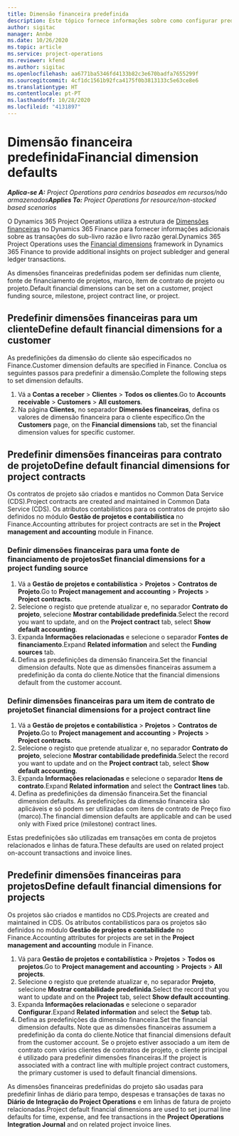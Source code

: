 ```yaml
---
title: Dimensão financeira predefinida
description: Este tópico fornece informações sobre como configurar predefinições de dimensão financeira.
author: sigitac
manager: Annbe
ms.date: 10/26/2020
ms.topic: article
ms.service: project-operations
ms.reviewer: kfend
ms.author: sigitac
ms.openlocfilehash: aa6771ba5346fd4133b82c3e670badfa7655299f
ms.sourcegitcommit: 4cf1dc1561b92fca4175f0b3813133c5e63ce8e6
ms.translationtype: HT
ms.contentlocale: pt-PT
ms.lasthandoff: 10/28/2020
ms.locfileid: "4131897"
---
```

# <a name="financial-dimension-defaults"></a><span data-ttu-id="0d9e5-103">Dimensão financeira predefinida</span><span class="sxs-lookup"><span data-stu-id="0d9e5-103">Financial dimension defaults</span></span>

<span data-ttu-id="0d9e5-104">_**Aplica-se A:** Project Operations para cenários baseados em recursos/não armazenados_</span><span class="sxs-lookup"><span data-stu-id="0d9e5-104">_**Applies To:** Project Operations for resource/non-stocked based scenarios_</span></span>

<span data-ttu-id="0d9e5-105">O Dynamics 365 Project Operations utiliza a estrutura de [Dimensões financeiras](https://docs.microsoft.com/dynamics365/finance/general-ledger/financial-dimensions) no Dynamics 365 Finance para fornecer informações adicionais sobre as transações do sub-livro razão e livro razão geral.</span><span class="sxs-lookup"><span data-stu-id="0d9e5-105">Dynamics 365 Project Operations uses the [Financial dimensions](https://docs.microsoft.com/dynamics365/finance/general-ledger/financial-dimensions) framework in Dynamics 365 Finance to provide additional insights on project subledger and general ledger transactions.</span></span>

<span data-ttu-id="0d9e5-106">As dimensões financeiras predefinidas podem ser definidas num cliente, fonte de financiamento de projetos, marco, item de contrato de projeto ou projeto.</span><span class="sxs-lookup"><span data-stu-id="0d9e5-106">Default financial dimensions can be set on a customer, project funding source, milestone, project contract line, or project.</span></span>

## <a name="define-default-financial-dimensions-for-a-customer"></a><span data-ttu-id="0d9e5-107">Predefinir dimensões financeiras para um cliente</span><span class="sxs-lookup"><span data-stu-id="0d9e5-107">Define default financial dimensions for a customer</span></span>

<span data-ttu-id="0d9e5-108">As predefinições da dimensão do cliente são especificados no Finance.</span><span class="sxs-lookup"><span data-stu-id="0d9e5-108">Customer dimension defaults are specified in Finance.</span></span> <span data-ttu-id="0d9e5-109">Conclua os seguintes passos para predefinir a dimensão.</span><span class="sxs-lookup"><span data-stu-id="0d9e5-109">Complete the following steps to set dimension defaults.</span></span>

1. <span data-ttu-id="0d9e5-110">Vá a **Contas a receber** > **Clientes** > **Todos os clientes**.</span><span class="sxs-lookup"><span data-stu-id="0d9e5-110">Go to **Accounts receivable** > **Customers** > **All customers**.</span></span>
2. <span data-ttu-id="0d9e5-111">Na página **Clientes**, no separador **Dimensões financeiras**, defina os valores de dimensão financeira para o cliente específico.</span><span class="sxs-lookup"><span data-stu-id="0d9e5-111">On the **Customers** page, on the **Financial dimensions** tab, set the financial dimension values for specific customer.</span></span>

## <a name="define-default-financial-dimensions-for-project-contracts"></a><span data-ttu-id="0d9e5-112">Predefinir dimensões financeiras para contrato de projeto</span><span class="sxs-lookup"><span data-stu-id="0d9e5-112">Define default financial dimensions for project contracts</span></span>

<span data-ttu-id="0d9e5-113">Os contratos de projeto são criados e mantidos no Common Data Service (CDS).</span><span class="sxs-lookup"><span data-stu-id="0d9e5-113">Project contracts are created and maintained in Common Data Service (CDS).</span></span> <span data-ttu-id="0d9e5-114">Os atributos contabilísticos para os contratos de projeto são definidos no módulo **Gestão de projetos e contabilística** no Finance.</span><span class="sxs-lookup"><span data-stu-id="0d9e5-114">Accounting attributes for project contracts are set in the **Project management and accounting** module in Finance.</span></span>

### <a name="set-financial-dimensions-for-a-project-funding-source"></a><span data-ttu-id="0d9e5-115">Definir dimensões financeiras para uma fonte de financiamento de projetos</span><span class="sxs-lookup"><span data-stu-id="0d9e5-115">Set financial dimensions for a project funding source</span></span>

1. <span data-ttu-id="0d9e5-116">Vá a **Gestão de projetos e contabilística** > **Projetos** > **Contratos de Projeto**.</span><span class="sxs-lookup"><span data-stu-id="0d9e5-116">Go to **Project management and accounting** > **Projects** > **Project contracts**.</span></span>
2. <span data-ttu-id="0d9e5-117">Selecione o registo que pretende atualizar e, no separador **Contrato do projeto**, selecione **Mostrar contabilidade predefinida**.</span><span class="sxs-lookup"><span data-stu-id="0d9e5-117">Select the record you want to update, and on the **Project contract** tab, select **Show default accounting**.</span></span>
3. <span data-ttu-id="0d9e5-118">Expanda **Informações relacionadas** e selecione o separador **Fontes de financiamento**.</span><span class="sxs-lookup"><span data-stu-id="0d9e5-118">Expand **Related information** and select the **Funding sources** tab.</span></span>
4. <span data-ttu-id="0d9e5-119">Defina as predefinições da dimensão financeira.</span><span class="sxs-lookup"><span data-stu-id="0d9e5-119">Set the financial dimension defaults.</span></span> <span data-ttu-id="0d9e5-120">Note que as dimensões financeiras assumem a predefinição da conta do cliente.</span><span class="sxs-lookup"><span data-stu-id="0d9e5-120">Notice that the financial dimensions default from the customer account.</span></span>

### <a name="set-financial-dimensions-for-a-project-contract-line"></a><span data-ttu-id="0d9e5-121">Definir dimensões financeiras para um item de contrato de projeto</span><span class="sxs-lookup"><span data-stu-id="0d9e5-121">Set financial dimensions for a project contract line</span></span>

1. <span data-ttu-id="0d9e5-122">Vá a **Gestão de projetos e contabilística** > **Projetos** > **Contratos de Projeto**.</span><span class="sxs-lookup"><span data-stu-id="0d9e5-122">Go to **Project management and accounting** > **Projects** > **Project contracts**.</span></span>
2. <span data-ttu-id="0d9e5-123">Selecione o registo que pretende atualizar e, no separador **Contrato do projeto**, selecione **Mostrar contabilidade predefinida**.</span><span class="sxs-lookup"><span data-stu-id="0d9e5-123">Select the record you want to update and on the **Project contract** tab, select **Show default accounting**.</span></span>
3. <span data-ttu-id="0d9e5-124">Expanda **Informações relacionadas** e selecione o separador **Itens de contrato**.</span><span class="sxs-lookup"><span data-stu-id="0d9e5-124">Expand **Related information** and select the **Contract lines** tab.</span></span>
4. <span data-ttu-id="0d9e5-125">Defina as predefinições da dimensão financeira.</span><span class="sxs-lookup"><span data-stu-id="0d9e5-125">Set the financial dimension defaults.</span></span> <span data-ttu-id="0d9e5-126">As predefinições da dimensão financeira são aplicáveis e só podem ser utilizadas com itens de contrato de Preço fixo (marco).</span><span class="sxs-lookup"><span data-stu-id="0d9e5-126">The financial dimension defaults are applicable and can be used only with Fixed price (milestone) contract lines.</span></span>

<span data-ttu-id="0d9e5-127">Estas predefinições são utilizadas em transações em conta de projetos relacionados e linhas de fatura.</span><span class="sxs-lookup"><span data-stu-id="0d9e5-127">These defaults are used on related project on-account transactions and invoice lines.</span></span>

## <a name="define-default-financial-dimensions-for-projects"></a><span data-ttu-id="0d9e5-128">Predefinir dimensões financeiras para projetos</span><span class="sxs-lookup"><span data-stu-id="0d9e5-128">Define default financial dimensions for projects</span></span>

<span data-ttu-id="0d9e5-129">Os projetos são criados e mantidos no CDS.</span><span class="sxs-lookup"><span data-stu-id="0d9e5-129">Projects are created and maintained in CDS.</span></span> <span data-ttu-id="0d9e5-130">Os atributos contabilísticos para os projetos são definidos no módulo **Gestão de projetos e contabilidade** no Finance.</span><span class="sxs-lookup"><span data-stu-id="0d9e5-130">Accounting attributes for projects are set in the **Project management and accounting** module in Finance.</span></span>

1. <span data-ttu-id="0d9e5-131">Vá para **Gestão de projetos e contabilística** > **Projetos** > **Todos os projetos**.</span><span class="sxs-lookup"><span data-stu-id="0d9e5-131">Go to **Project management and accounting** > **Projects** > **All projects**.</span></span>
2. <span data-ttu-id="0d9e5-132">Selecione o registo que pretende atualizar e, no separador **Projeto**, selecione **Mostrar contabilidade predefinida**.</span><span class="sxs-lookup"><span data-stu-id="0d9e5-132">Select the record that you want to update and on the **Project** tab, select **Show default accounting**.</span></span>
3. <span data-ttu-id="0d9e5-133">Expanda **Informações relacionadas** e selecione o separador **Configurar**.</span><span class="sxs-lookup"><span data-stu-id="0d9e5-133">Expand **Related information** and select the **Setup** tab.</span></span>
4. <span data-ttu-id="0d9e5-134">Defina as predefinições da dimensão financeira.</span><span class="sxs-lookup"><span data-stu-id="0d9e5-134">Set the financial dimension defaults.</span></span> <span data-ttu-id="0d9e5-135">Note que as dimensões financeiras assumem a predefinição da conta do cliente.</span><span class="sxs-lookup"><span data-stu-id="0d9e5-135">Notice that financial dimensions default from the customer account.</span></span> <span data-ttu-id="0d9e5-136">Se o projeto estiver associado a um item de contrato com vários clientes de contratos de projeto, o cliente principal é utilizado para predefinir dimensões financeiras.</span><span class="sxs-lookup"><span data-stu-id="0d9e5-136">If the project is associated with a contract line with multiple project contract customers, the primary customer is used to default financial dimensions.</span></span>

<span data-ttu-id="0d9e5-137">As dimensões financeiras predefinidas do projeto são usadas para predefinir linhas de diário para tempo, despesas e transações de taxas no **Diário de Integração do Project Operations** e em linhas de fatura de projeto relacionadas.</span><span class="sxs-lookup"><span data-stu-id="0d9e5-137">Project default financial dimensions are used to set journal line defaults for time, expense, and fee transactions in the **Project Operations Integration Journal** and on related project invoice lines.</span></span>
